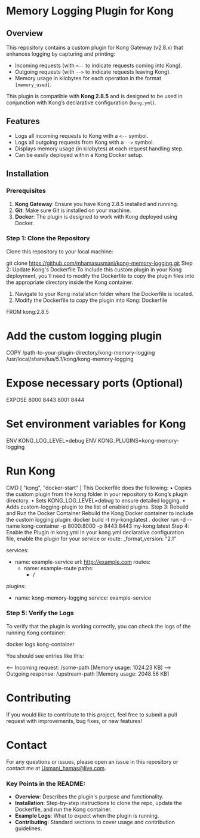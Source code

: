 # Memory Logging Plugin for Kong

## Overview

This repository contains a custom plugin for Kong Gateway (v2.8.x) that enhances logging by capturing and printing:
- Incoming requests (with `<--` to indicate requests coming into Kong).
- Outgoing requests (with `-->` to indicate requests leaving Kong).
- Memory usage in kilobytes for each operation in the format `[memory_used]`.

This plugin is compatible with **Kong 2.8.5** and is designed to be used in conjunction with Kong’s declarative configuration (`kong.yml`).

## Features

- Logs all incoming requests to Kong with a `<--` symbol.
- Logs all outgoing requests from Kong with a `-->` symbol.
- Displays memory usage (in kilobytes) at each request handling step.
- Can be easily deployed within a Kong Docker setup.

## Installation

### Prerequisites

1. **Kong Gateway**: Ensure you have Kong 2.8.5 installed and running.
2. **Git**: Make sure Git is installed on your machine.
3. **Docker**: The plugin is designed to work with Kong deployed using Docker.

### Step 1: Clone the Repository

Clone this repository to your local machine:

git clone https://github.com/mhamasusmani/kong-memory-logging.git
Step 2: Update Kong's Dockerfile
To include this custom plugin in your Kong deployment, you'll need to modify the Dockerfile to copy the plugin files into the appropriate directory inside the Kong container.
1.	Navigate to your Kong installation folder where the Dockerfile is located.
2.	Modify the Dockerfile to copy the plugin into Kong:
Dockerfile

FROM kong:2.8.5

# Add the custom logging plugin
COPY /path-to-your-plugin-directory/kong-memory-logging /usr/local/share/lua/5.1/kong/kong-memory-logging

# Expose necessary ports (Optional)
EXPOSE 8000 8443 8001 8444

# Set environment variables for Kong

ENV KONG_LOG_LEVEL=debug
ENV KONG_PLUGINS=kong-memory-logging

# Run Kong
CMD [ "kong", "docker-start" ]
This Dockerfile does the following:
•	Copies the custom plugin from the kong folder in your repository to Kong’s plugin directory.
•	Sets KONG_LOG_LEVEL=debug to ensure detailed logging.
•	Adds custom-logging-plugin to the list of enabled plugins.
Step 3: Rebuild and Run the Docker Container
Rebuild the Kong Docker container to include the custom logging plugin:
docker build -t my-kong:latest .
docker run -d --name kong-container -p 8000:8000 -p 8443:8443 my-kong:latest
Step 4: Enable the Plugin in kong.yml
In your kong.yml declarative configuration file, enable the plugin for your service or route:
_format_version: "2.1"

services:
  - name: example-service
    url: http://example.com
    routes:
      - name: example-route
        paths:
          - /

plugins:
  - name: kong-memory-logging
    service: example-service

### Step 5: Verify the Logs

To verify that the plugin is working correctly, you can check the logs of the running Kong container:

docker logs kong-container

You should see entries like this:

<-- Incoming request: /some-path [Memory usage: 1024.23 KB]
--> Outgoing response: /upstream-path [Memory usage: 2048.56 KB]

# Contributing

If you would like to contribute to this project, feel free to submit a pull request with improvements, bug fixes, or new features!

# Contact

For any questions or issues, please open an issue in this repository or contact me at Usmani_hamas@live.com.

### Key Points in the README:

- **Overview**: Describes the plugin's purpose and functionality.
- **Installation**: Step-by-step instructions to clone the repo, update the Dockerfile, and run the Kong container.
- **Example Logs**: What to expect when the plugin is running.
- **Contributing**: Standard sections to cover usage and contribution guidelines.

